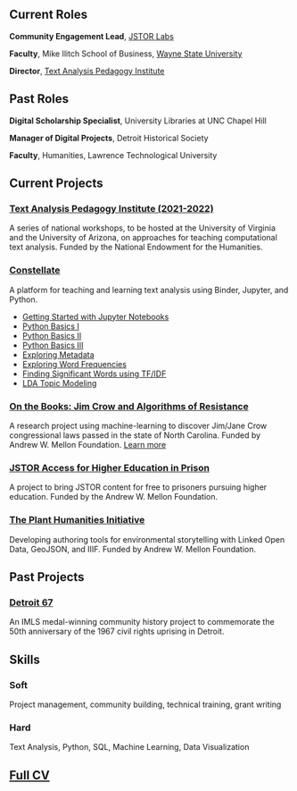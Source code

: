 ## Current Roles
**Community Engagement Lead**, [JSTOR Labs](https://labs.jstor.org/)

**Faculty**, Mike Ilitch School of Business, [Wayne State University](https://ilitchbusiness.wayne.edu/)

**Director**, [Text Analysis Pedagogy Institute](https://labs.jstor.org/tapi)

## Past Roles
**Digital Scholarship Specialist**, University Libraries at UNC Chapel Hill

**Manager of Digital Projects**, Detroit Historical Society

**Faculty**, Humanities, Lawrence Technological University

## Current Projects
### [Text Analysis Pedagogy Institute (2021-2022)](https://labs.jstor.org/tapi)
A series of national workshops, to be hosted at the University of Virginia and the University of Arizona, on approaches for teaching computational text analysis. Funded by the National Endowment for the Humanities.

### [Constellate](http://tdm-pilot.org)
A platform for teaching and learning text analysis using Binder, Jupyter, and Python.

* [Getting Started with Jupyter Notebooks](https://docs.tdm-pilot.org/intro-to-jupyter-notebooks/)
* [Python Basics I](https://docs.tdm-pilot.org/python-basics-i/)
* [Python Basics II](https://docs.tdm-pilot.org/python-basics-ii/)
* [Python Basics III](https://docs.tdm-pilot.org/python-basics-iii/)
* [Exploring Metadata](https://docs.tdm-pilot.org/exploring-metadata/)
* [Exploring Word Frequencies](https://docs.tdm-pilot.org/word-frequencies/)
* [Finding Significant Words using TF/IDF](https://docs.tdm-pilot.org/finding-significant-words-using-tf-idf/)
* [LDA Topic Modeling](https://docs.tdm-pilot.org/topic-modeling/)

### [On the Books: Jim Crow and Algorithms of Resistance](https://onthebooks.lib.unc.edu/)
A research project using machine-learning to discover Jim/Jane Crow congressional laws passed in the state of North Carolina. Funded by Andrew W. Mellon Foundation. 
[Learn more](https://www.youtube.com/watch?v=doyN6t7htlA)

### [JSTOR Access for Higher Education in Prison](https://www.ithaka.org/news/ithaka-awarded-grant-improve-higher-education-prisons/)
A project to bring JSTOR content for free to prisoners pursuing higher education. Funded by the Andrew W. Mellon Foundation.

### [The Plant Humanities Initiative](https://plant-humanities.app/)
Developing authoring tools for environmental storytelling with Linked Open Data, GeoJSON, and IIIF. Funded by Andrew W. Mellon Foundation.

## Past Projects

### [Detroit 67](https://detroit1967.org/)
An IMLS medal-winning community history project to commemorate the 50th anniversary of the 1967 civil rights uprising in Detroit.

## Skills

### Soft
Project management, community building, technical training, grant writing

### Hard
Text Analysis, Python, SQL, Machine Learning, Data Visualization

## [Full CV](https://docs.google.com/document/d/1yu_JzqxbjoY5akG_GB12rK56j9MRAKEUAFKcBu1_jU8/edit?usp=sharing)







